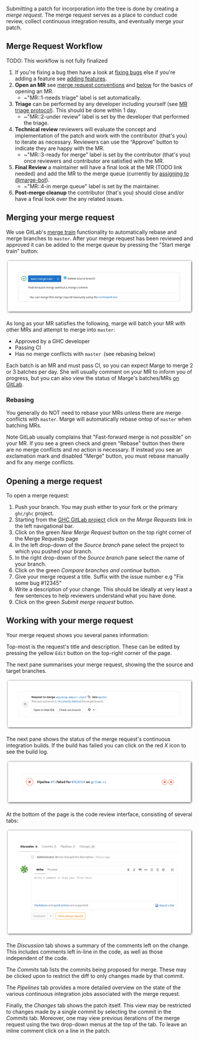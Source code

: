 <!--
To generate images with borders:
```
mkdir -p shadow
rm shadow/*
for i in *.png; do 
        nix run nixpkgs.imagemagick -c \
                convert $i -bordercolor white -border 50 \
                \( +clone -background black -shadow 80x5+2+2 \) \
                +swap -background white -layers merge +repage \
                shadow/$i
done
```
-->

Submitting a patch for incorporation into the tree is done by creating a *merge request*. The merge request serves as a place to conduct code review, collect continuous integration results, and eventually merge your patch.

## Merge Request Workflow

TODO: This workflow is not fully finalized

1. If you're fixing a bug then have a look at [fixing bugs](working-conventions/fixing-bugs) else if you're adding a feature see [adding features](/working-conventions/adding-features).
1. **Open an MR** see [merge request conventions](/gitlab/merge-requests) and [below](#opening-a-merge-request) for the basics of opening an MR.
    * ~"MR::1-needs triage" label is set automatically.
1. **Triage** can be performed by any developer including yourself (see [MR triage protocol](/gitlab/merge-requests#triage-protocol)). This should be done within 1 day.
    * ~"MR::2-under review" label is set by the developer that performed the triage.
1. **Technical review** reviewers will evaluate the concept and implementation of the patch and work with the contributor (that's you) to iterate as necessary. Reviewers can use the “Approve” button to indicate they are happy with the MR.
    * ~"MR::3-ready for merge" label is set by the contributor (that's you) once reviewers and contributor are satisfied with the MR.
1. **Final Review** a maintainer will have a final look at the MR (TODO link needed) and add the MR to the merge queue (currently by [assigning to @marge-bot](#merging-your-merge-request)).
    * ~"MR::4-in merge queue" label is set by the maintainer.
1. **Post-merge cleanup** the contributor (that's you) should close and/or have a final look over the any related issues.

## Merging your merge request

We use GitLab's [merge train](https://docs.gitlab.com/ee/ci/merge_request_pipelines/pipelines_for_merged_results/merge_trains/) functionality to automatically rebase and merge branches to `master`. 
After your merge request has been reviewed and approved it can be added to the merge queue by pressing the "Start merge train" button:

![start-merge-train](uploads/fe0ffa99f68f0a9134f5292393505682/start-merge-train.png)

As long as your MR satisfies the following, marge will batch your MR with other MRs and attempt to merge into `master`:

* Approved by a GHC developer
* Passing CI
* Has no merge conflicts with `master `(see rebasing below)

Each batch is an MR and must pass CI, so you can expect Marge to merge 2 or 3 batches per day. She will usually comment on your MR to inform you of progress, but you can also view the status of Marge's batches/MRs [on GitLab](https://gitlab.haskell.org/ghc/ghc/merge_requests?scope=all&utf8=%E2%9C%93&state=all&author_username=marge-bot).

### Rebasing

You generally do NOT need to rebase your MRs unless there are merge conflicts with `master`. Marge will automatically rebase ontop of `master` when batching MRs.

Note GitLab usually complains that "Fast-forward merge is not possible" on your MR. If you see a green check and green "Rebase" button then there are no merge conflicts and *no* action is necessary. If instead you see an exclamation mark and disabled "Merge" button, you must rebase manually and fix any merge conflicts.

## Opening a merge request

To open a merge request:

1. Push your branch. You may push either to your fork or the primary `ghc/ghc` project.
2. Starting from the [GHC GitLab project](https://gitlab.haskell.org/ghc/ghc) click on the *Merge Requests* link in the left navigational bar.
3. Click on the green *New Merge Request* button on the top right corner of the Merge Requests page
4. In the left drop-down of the *Source branch* pane select the project to which you pushed your branch.
5. In the right drop-down of the *Source branch* pane select the name of your branch.
6. Click on the green *Compare branches and continue* button.
7. Give your merge request a title. Suffix with the issue number e.g "Fix some bug #12345"
8. Write a description of your change. This should be ideally at very least a few sentences to help reviewers understand what you have done.
9. Click on the green *Submit merge request* button.

## Working with your merge request

Your merge request shows you several panes information:

Top-most is the request's title and description. These can be edited by pressing the yellow `Edit` button on the top-right corner of the page.

The next pane summarises your merge request, showing the the source and target branches.

![request-summary](uploads/a6b259498530ea48964a11c2539447d2/request-summary.png)

The next pane shows the status of the merge request's continuous integration builds. If the build has failed you can click on the red *X* icon to see the build log.

![pipeline](uploads/3e1bf21a870eef5608665f9d6e6a48de/pipeline.png)

At the bottom of the page is the code review interface, consisting of several tabs:

![code-review](uploads/f90d8a2f0a3716669546ae1fd43480c1/code-review.png)

The *Discussion* tab shows a summary of the comments left on the change. This includes comments left in-line in the code, as well as those independent of the code. 

The *Commits* tab lists the commits being proposed for merge. These may be clicked upon to restrict the diff to only changes made by that commit. 

The *Pipelines* tab provides a more detailed overview on the state of the various continuous integration jobs associated with the merge request.

Finally, the *Changes* tab shows the patch itself. This view may be restricted to changes made by a single commit by selecting the commit in the *Commits* tab. Moreover, one may view previous iterations of the merge request using the two drop-down menus at the top of the tab. To leave an inline comment click on a line in the patch.